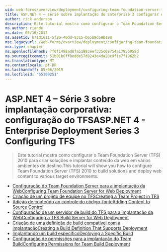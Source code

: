 ```yaml
---
uid: web-forms/overview/deployment/configuring-team-foundation-server-for-web-deployment/index
title: ASP.NET 4 – série sobre implantação do Enterprise 3 configurar o TFS | Microsoft Docs
author: rick-anderson
description: Este tutorial mostra como configurar o Team Foundation Server (TFS) 2010 para criar soluções e implantar conteúdo da web em vários ambientes de destino.
ms.author: riande
ms.date: 05/16/2012
ms.assetid: b71d1611-5f26-40dd-8315-b65b9d69b198
msc.legacyurl: /web-forms/overview/deployment/configuring-team-foundation-server-for-web-deployment
msc.type: chapter
ms.openlocfilehash: 7f0f1498ad8fa51983eef335c08754a17956058d
ms.sourcegitcommit: 51b01b6ff8edde57d8243e4da28c9f1e7f1962b2
ms.translationtype: MT
ms.contentlocale: pt-BR
ms.lasthandoff: 05/06/2019
ms.locfileid: "65109251"
---
```

# <a name="aspnet-4---enterprise-deployment-series-3-configuring-tfs"></a><span data-ttu-id="b192f-103">ASP.NET 4 – Série 3 sobre implantação corporativa: configuração do TFS</span><span class="sxs-lookup"><span data-stu-id="b192f-103">ASP.NET 4 - Enterprise Deployment Series 3 Configuring TFS</span></span>

> <span data-ttu-id="b192f-104">Este tutorial mostra como configurar o Team Foundation Server (TFS) 2010 para criar soluções e implantar conteúdo da web em vários ambientes de destino.</span><span class="sxs-lookup"><span data-stu-id="b192f-104">This tutorial will show you how to configure Team Foundation Server (TFS) 2010 to build solutions and deploy web content to various target environments.</span></span>

- [<span data-ttu-id="b192f-105">Configuração do Team Foundation Server para a implantação da Web</span><span class="sxs-lookup"><span data-stu-id="b192f-105">Configuring Team Foundation Server for Web Deployment</span></span>](configuring-team-foundation-server-for-web-deployment.md)
- [<span data-ttu-id="b192f-106">Criação de um projeto de equipe no TFS</span><span class="sxs-lookup"><span data-stu-id="b192f-106">Creating a Team Project in TFS</span></span>](creating-a-team-project-in-tfs.md)
- [<span data-ttu-id="b192f-107">Adição de conteúdo ao controle do código-fonte</span><span class="sxs-lookup"><span data-stu-id="b192f-107">Adding Content to Source Control</span></span>](adding-content-to-source-control.md)
- [<span data-ttu-id="b192f-108">Configuração de um servidor de build do TFS para a implantação da Web</span><span class="sxs-lookup"><span data-stu-id="b192f-108">Configuring a TFS Build Server for Web Deployment</span></span>](configuring-a-tfs-build-server-for-web-deployment.md)
- [<span data-ttu-id="b192f-109">Criação de uma definição de build compatível com a implantação</span><span class="sxs-lookup"><span data-stu-id="b192f-109">Creating a Build Definition That Supports Deployment</span></span>](creating-a-build-definition-that-supports-deployment.md)
- [<span data-ttu-id="b192f-110">Implantando um build específico</span><span class="sxs-lookup"><span data-stu-id="b192f-110">Deploying a Specific Build</span></span>](deploying-a-specific-build.md)
- [<span data-ttu-id="b192f-111">Configuração de permissões para a implantação do Team Build</span><span class="sxs-lookup"><span data-stu-id="b192f-111">Configuring Permissions for Team Build Deployment</span></span>](configuring-permissions-for-team-build-deployment.md)
